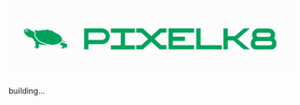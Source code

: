 <h1 align="center" style="border-bottom: none">
<a href="#"><img alt="PixelK8" src="/documentation/images/pixelk8-logo.png"></a>
</h1>

building...